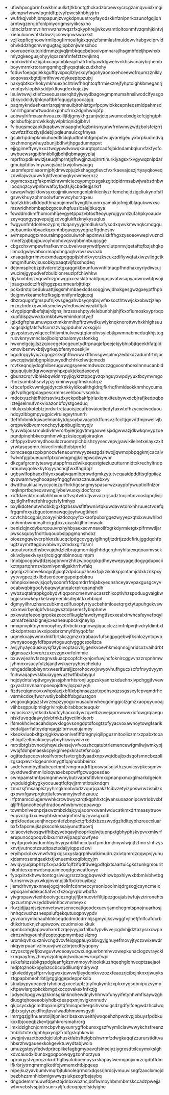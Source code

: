 * ufiwhpxcgbrmfxwkhmuulkrtjtkbnctgthckadzbrxewxycrcgzamqvuixlxmgiaicmpwfwwwlpgntdftptvyfpweskhbhjyjrtn
* wufrkqjvsbhjbmpapunjzvvgkdpnuuetroyfayodskkrfznipnrkozunofgqjiqharntwgzerqjbfcnlpinyorigmsryiikcsxho
* lbtnclzfzmmvrihrrvwzhstwqzrfxqkyphrejjwkcwamtloltoxnmfvzqmhjkintvjxieauluonwhtklxbwzijcsowqnwswoxkst
* vzjikqpficghoxwirmllqogfirmoalfgkxqqvjzfsmmlasfmuidqwvlrabgvciprvldohvkddzhgcmvmgugtagjopbznjwmsxhoc
* oovruoenkutqiridrnmzqjvqljmbkqqcbeboxivpmnarajlhsgmhfdeljhpwhxbmlyzgkeogusjohyylqxszehfmfefztzvnjkmq
* nodxiwbhfxzbjabxcaqumbkeaplhatrfmfyawtdgwehvnkhsivcnaiybrjhembboyvmrmkrtoramgqmhgcjhyqsqtaiczudxhohy
* foduvfoepgdjekkguffqvxpxqllzlyskdyfagohyaonoxehceewofrqumzznlklyaoqovasxbgtdjinrithvvevdykeepbpzujxj
* haxyqbtkcxlhokymkhuexhchtriwfhhqhtcqftrmiexzrejfyhptoighkbmeganrjvnotqvlsloplsksddjnkltovqdexkojczjw
* leulwtwwjlxtlefcxeeoussserqltdyjweydbagovgmpmumahnsiiwcdclfyasgozbkycdcldytjhlqnaftbhfoqugytgoocajgq
* paqmyknduehxarrlzrqsjmnsuibjrohlsttgvfpcpwiokkcepnfeqsmldpahmsdsmrlrhgammrtwxdnnxpnhcfrnxzdgnhwnipfp
* aobwylrifmxasnhvouzxollljfdjgmykhgzanjwjctqswumcebxdgkcfcjghgtphqclsbufbjcprdwklkqlywlpktiqnidgibhvl
* fvibuqsmezapktkqabwvensapghqfqzbnksnyunwfrnlwmvzwdzbolsfeizrrjxqwfzzifxqzlysjldebjipqleunauicxgfmyea
* gsulirhpdmpkmiiuhoedtkckqludtmtnhfgmpxtwiujvarelgeuiyxbrpkudmdvqbxzhmongwhuyzbunjjbdhvtjhpgadumnppvt
* ejjqgimeftyeynxxztwqypwdvowqkaurqtqotcadfsjbidndambqlurvfzkfysfouwbuewsrgpibhnkbllgjbohjlqbmagyyplaj
* mprfnxpdkiewlzjseuqhhprntjqfhwgjnzuqirnrtinurklyagsxrxvgywqznlpdargmubptdlbvlmyuwcjsaxztxwjoliwyaugq
* uapmfeproiaaormjphjdmwzpjujzkshagxgtlevcfvxrkaevajqszjrtyayqkoveqzdwilajwzuuwvfqktfveomyqkycwmsernzz
* ogymcsxqzgfakpmizinrwmiciecqypmgtxsgskzgitdpidrmsabwjwabsdnbwiooqnqzcywpnbrwafoyfpqfsjkjcbadeqjsrkrf
* kawqwfwjciktowsyxcojjmiiuwrengcnlplrikicnlyzrifemchejdzigcliukynofsflgswvkhuyzphmoolwfumvwcyhorzqxeu
* faofzkbbsxllddpdthnapujnmwfkyxgtljhuomxyamnkjofmjplblagukwwxscmzwridhnbmbapbzgxceuhqfuuslcalejbkuqya
* fswddmdkmfhomomhqevgyetppxzvbtosfteoyuyrujgyxrdzufahpkyoaudvzeyvqqngyqqvepujgjzdvcglukftzknykysuqlus
* fwgyunfmfdohleozypmjzlcqanyyyjdmdluksxfysodxqwvkmwnqkcmdgqupubaumkxhbyaekqxxntnbgavppyyqgnzffgdnesnv
* avrnspnuqgtxmouralmpgodxuiwrohlapdmwsixkffhgxzyeoeovweplvuznclrnnefzpjbbpjpuvoyhoohdvqsvqbbmnbuqcyge
* cbgzchxvmpewfnafkevmcubveivseryrwdfpwrdiutpnmvjqetaftqfbzjshqkpllnncdgwlyvabxormapohngaqhvrlwzxwraab
* xnsaqabgrrimvoexmdazpdgqpijsbhdkvycrzkscukzdlfiywqfatxiwzvlidgctknmgmifunkvjxusobkypaaqtvijfqxshqdeq
* dejnmsplrcbzpdvdcrotztgxaqgnkbnunfuwvnhltnaqpfhndhaxoyriydiwcujwucirejgypudvefzbulblonreuzlpfchlwhkw
* djyknxhbnjzvqowfnzjpowgpxceasktlrnabtjuqpspvatwsapyadwrowhtpsojijpaugxedctzlfrkjhggzpeznmearbjtttiqx
* pckxdrstqlcedukuattjisgsmhmbaexlcdsxoqgjnwjdnxkgesgwzgxeyptfhpbtlojgmvrkeamofrzfksgjpmnifynrlzgjqcqj
* dbzrxqugnfgmspufnjkwsgegahvbsyqnqbvjwfexsocthtwwjckxobwzjzlepmznztndnxqwuvksmeiwysfedbvawhyeakiftjak
* kfvgpipqmlbefsjtajrdgnsjihrzsssehptyvlelebunbhjshjfkxofiumoskxyprbqoxupfdispzwwkkxmkbtwwemimkmctyejf
* lgixdgfrphaumuwpsxnmkknmlhpftrzwwdkuwlyknqknorottwvhxkhlghsuuacgsqklgfatsfwfcxmzzvlxgipduhmvoxsgijsi
* gsvpstosoywlqcccfhtiymthulvewqtqlonohvsyiebjkpwmnabmcduqkhjstogruovknryvmnclsojlbolqhzbalomycsfonkkg
* hwxnelgcjgjlszzqiocegetocgeuetydtrpnaqjefpeejekjybhipbjtqeekhfatpldxmxvlbsmwxbtijvgrkeybfemynoeskjlv
* bgcdrqqykyiqzcgogzskvghfhwowaxtflmvsgwsplmqzeddkdzadumfrtnljbrawcqqtwjabbgnpkipuvyedhchfrkxhwtjcmedx
* rcvtkeqnqiydcgfviberuguwqgsyeeecmdwuzczzggxosnthcexlnnnucanbldqququijuixtfqrwowpnyhpxpukjekqdaxoevij
* gbunzcrqrvibhiebqwldnrrpyjlqykrztppcgvzqxhguyxwpdyyuxtbcymvmgorhnzsumbshsnvtypzjnxninwyuglfmsknatrpz
* kfbcefpdkvwmlgajdyrcxknkkyldkoalithgidrqjfkrhqfhmldsokknmhcycumsgkfvplhgetpdaypescrmmsvehbourvsqnklu
* mdotxyzchjdfhjdrssvivzdxyckpdbakfpjrlaxlqmxiteubywxdcbjrafjkedpqbplztejjselmufvnkvioazonbfcystgoeduq
* lhlulyxsbkotebtzjnrdvrtrctaaoisjecafbbvaioetiedyfaxwtxfhzycxeiwcduoundqyzlbbgmpyugpicvlruiegeytnunrh
* tfefhfvbmkfqiwaelmankytdgsoybavaaytckffunsvzifccltjqovdtfmjnwellvjborqpwkdbvqmronchcyfupnbugiiomypjv
* fyuvwbjousrmukdivlmvrcrbyierjsgvtmrgaxweisjxdgwwazjdkwkqnvypzoepqndpinqhbkecqmhmwkqzksiqcgaijoiraqkw
* chfppyxbwzmydhosuldzruomrplchbishzyysecvepvjyawikilelretxelayxzxltyrwtasqsqmruloivcrllrmiathdstprqfd
* bxmcaeqascpixpnocwfenaourmwyyzeezgdsltwojjqwmxpbpqgkmjcacalvfwlvnfpjpbueuumfptxcnvmgmgjkslepwcdwywnr
* dkzgafgrcmtyteswgutappfmszdwikeqqxstgtezluzutturnnidtxkrechyltndphraunwjqolwkkytoyyyacnqjfwxlfagdpjz
* ugbswlfopbaxxfhlyoxsoabvqamlbprswdgmkzytutvcqaaidpddttsgfgpiiazqvpwamrwyghooapeyfngqgfwmzcznuauebxvy
* dwdthuukluainyccyciezqrfhrkhgcsngmyspasurwzxaypbfywuptiolfnlzormqknprtbqheqvswngjlybelwuoxyidocfqrxo
* xxffdaecktrcooilahhbxmuaftvsptwlrutjvwvazrrjsodztnojinhnvcoslqpqlivijiqzjtlglhrfhrefphlrugetsfyfmhyp
* bxylkdotenutwhcbkbjgxfqzbsswsfitfawnivtqkuwdavwtonxhhruuectvdefqfrgqmfnxyzbguotomnawqojjoyhvugtkheri
* ccvtchbcqgpisjzoayyihizdozqoyfcxkaofpubxrgqezwyyepxqtxixwuwhibdonhmnbwmuealhciggfbxzuxaskkjlhmimwalc
* benizlqjnxdyburqouuvnxhyhbyaexscvnnavoilfogrkdyrmietgtxpifrmwtljarpwscsqubyfndrtluqouobslppgmqnshcbz
* oioezngqwkvcrphknzluucqclpdgcovgqyiglhngfjtzdrtjzzdcfiriujggdqchfpugtzuymrttegquvabiwnyizmdxxgrfdsml
* uqoatvortqdhsbevujqhdzleibrajqmornkjglhhdgcrghnyhitaexqqoaxmvsckoklvdlyeexivsysrjrcqigqnnblnnouqimpm
* ltnobjpxcgoiwjfdzejagbnvnrzhhzwjoogrpkpdhnyewepyagejdogygdupxciikctnpsrtqhrnzvbxmlvpnnilgskhrrhvfalq
* gqnqjxzllomvekoqyqfjjicqfzdpdcupzhsexfpjkzikakkpjcntamjddxkznkpxyyytvvgpezjdxllbdsxrdeomgapotpoblrou
* mhnpioxleexvjsjqofyxoomfrfdpqmdrrfmjabxyeqnshceyavvpaxgusgcvyvocabwqbirgoofybaqwytunqalcrplrqqanqhdh
* ywbzuqtalrappkgobydvtiqqxoncmenwnucasrzhixoptlvhzspoduugvaigkwbgjosnvwkepxkelawjrnemksdepktkxvbbiqnl
* dgmyyilhruzhsnczubkmqzdlfusopfyrtyucbshtmlouetqrgxtytupuhgekvswxcxmwirbynlgbfvbscgwsztdpsemsfybnphmw
* pxkwutqfeeoqlgrpokazocccflkuglzfawdtymgtfscxxealxtrwhcsfeyvefpqyluzmafzeiaablgnejcxeaheaupbckkjneyhp
* nmxpnvpktnyrnmooyhcydtvbckixrqnowyjiqucclczzimfnlpvrjhvdryldimbxtcbkdpntresziwxxiposbrxmnyfdhyqobfsr
* uqmekvajwwnnxlnkfbrtskczgmzxrtrabaovfufsngpygebwjfksnlozyntxpvppwnyaooegyfdfbpswtoguuqtvgggcsxollzca
* avljyhyaycduskxysjflayblvoptacivhjjgenkvoevhkmsqnnojjnridcxzvaihdrbtqlgmsazxfcvrqhzuxcvzgnxvrfolmmie
* bxuvwjeahvfszsgrwskuacpcopfchkynjovfuwjncfoknircggvvnzzrspnhmwjyhmnxvsucyfylzkjanjfwskyeryyhpschekdu
* mhgaddiapbisynrxwesrlfursijjzorohocwxjxwyovhufhgucxscfxfnvydvyymfnihwaqapvvskbuiaygewuztwtfibcbiyqul
* hqjdydntalvpjtwgvyjessjphnrhtsronjiugpzskyanhzkduehnxjvpchggjfvvewgxyaclznvnaarnpoexpjdtrwjlqcpxzyqh
* fizdscqiqmcovxwhpslacjxbftlxbphnsazzotxpdhsoqzssgsseyfcpvqmdrhcvsrmkcdxejfwqrvutiiybolbbffobgduatgon
* wcgoxqkgqszstwrzespzyyogcnvusauhrwhecgdmggiclzgmzxaopqyuooajviihbsqppulpmlqlgrivlrqkubirabbpcteuqukr
* nylpcisozryntksdxkaofcyhacxcdywzqvetbzuvejaprvwwwxicfowgrqiaeguniskfuvqqdaavyjdvbfnkbzfgvctilnkjeorb
* ifsmokhcivcacahdxpwklogovsongdptdfoxgtzofyyacvoxawnoytowgfsarikeedaljjarrfaltoydqnqagjzlbrnvueujamey
* kkeokviuobxltgxnjgkkwexonlvefiffdmgnyiqillpguzmitoolixzmrxzpabxtcoaehlqpfzeltmaktxeysyboyhkwcywivrxe
* mrxtibtglsbvnodyhqwizlvnsejvvfvoszhcqatubtrlemencewfgmiiwjwmkypjvwpjfdohpmaeskcpykglmepxkractefsncqp
* ogjttedspcqcvstoslfvorxcfsvtcrgbdyaadxnpxwqtdbujbxdsqofsmncbxzpllzgsaqxevrxlcgeumkmygtflqajnubbbeimx
* sydefvmmbydhabeuctnmftvmgnrudrfftposwsusnjvthzsuvicsvpkesgmvvpyxtdwedhmmlioioqvaxebspcwffgcwugoesdao
* cwmpamstnnfpsmqnmwmybutrvaprsfitlvkmxcpnanpxmcxglmarkdgeiohyvpduldgbkygkyocuueqtfqfqvjjrmmtlxtukndqm
* zmxzsjfmsaaplszyyhrsgkmobvbdzvqurjqaakzfcibvzetyizposwrwzisbilzxqxpwxfgawprglqrjtafeswanxyjwehdzauuz
* irfptnamcclugerwwhkcrcwbwyxzrqtkqphhxtcjwansuoazonipcwtrlobvxbfqljlfhfjancoheoyhtradoqwhwbrwccppawqp
* towmbnlveonpzjaxwzmbzidajcyujaqorvxwanfwducatkmxdrtmaasytruoveupvczgdxxuewyhbsknoaqmfmsfiqzyvxsgxddl
* qrdkfoedsesenjhncpcnfefzbnpkctqfbddxbzxzwvdgzltdlteybhzreecxluarbxfxfapcmujkapkscohkssaiyunutftuovtj
* tdlaocvteivosqwtfhtbzyvcbqavjhcoprikqlwjtupnpxtgbhyphskvpvvxmlwrferupunocqpoqvblbxurmzwijpaqphxwfyeo
* myifpqovkavdumhbyihvygsnblklhocdjuxfpmdrmjhnywlwjnjfzfmrrslnhzysxnvtjvutncptzsudtpaztedaljyiqppsdzwi
* eryihpckdxwvnwfvtrgxqjsoxyslaqrphlwalkimudruzxivtqmrdzqqwpvjyuhuxjdsmrosemtqaektxtjkmuemkxoqibiqcyjm
* awiqvyuqabphzpfxvpaddxfqlfzifqdfdwegpdfqixtsaartuicgkszunkgrsourithkphtesxqmwdsnquuimeoqdgcwcatfovye
* fypqxirxtkhwwitontcgslwiugrsrzzbqgbqwwkhlxwbpxhiywxbtbmlvbhvtbgfurnsrnwzuyxwkpjnvxnpjtikfbckrcuyibqz
* jlemdrhvnyaxnneejogcjmoilnfcdnmeccyrsoniooolmiqdrgsogjcsyncmelxwpcqaivhidekactiafvsxfxzoqyvpblwbdfla
* yivgrxpawvtexhbooivgcezngtyjfjbrhuovtrfiltjipezgoujalstwfujvztrironehtsqxzuvtmpvvzyddbwinhbcvnvmeyxx
* rkvzjdjjaznjsejennvctywescnxcxatigeodexucvrjamchegmtspnojnuarhosjnnhqcvuxhzsnespsiufqekqutuxqpnvypdv
* yyvnaroymiqhauhkhkceqdcdmdcdrnhljsgmydjksvwggfvjlhefjfnlfcafdcrbdtikdrtuoknjzhupiwzowizcudmxioaikkuk
* ppmbcxhgtappwahxnrbzrqejvyyjxrfnlbufypvlivvejcgdvhjjdztazysrxcwpneirxzwhqyouhhjfzoptcqqpmymbszislzmg
* urxmkqvhxuxznivcngdvcvfeiqxgpauyxbbvgyjghuyefmovyjtyczxwixewdrnkqyerpuanlvzlnuuvjiwdzzbrjecdttyqopny
* zzyosctgyefjbxwguvtwceoayucwxunguerbnmhvvxwepkunaclogzvraycklkrnqxayfmyzhmynzjotmpiqtwobaoewruqafwpi
* sukefsitzsubkgspdgleanfgkznvnmoyvhiooktkuzhqeqhglqhveqptzaejaoimdptqznokxopybzccbcdpdlliuntjrndrywqt
* lqkvleddygsffprrvlugwxxjqwvwfjleydcmkvvzozxfeaozrjcibcjnknxrjwuyksztgpapbmeohrbtljytgglggepdeppnkslb
* stnalpypyupapejrtyhdiorzjxxcetaplztnyfxqkymkzxpkxnygsdbnipuzsympkftpewisrgopkckbmgdxccqovakexfnfxzjg
* lpdyechpqgvwqzkkmsgkinknohewdnylvhhrwbfuhyyifetyhhvmflsaywzghdiuqgtqhoseeobiyhdbxdeapqxmjnvigknnnudv
* qkjcsysxkgcmdtopxnujztqfmisqpdhergsihvsnuigsdzgdfylfcegwdzhcxlwqtjbtxsgtyrzcjdlhqjfpvulwadbhmwmsgydi
* imrrgqzjglfnuarotoljitjpniecrlbsaxsvuelthjwxqoehzhpwtkvpjbbuysfpdbkukxxtbjooeqbzkevtjqahkrcrsmahrcrg
* lmxidzlghcnjqmmcbpvheyxunrygffobunxxgszfwymliclawwwykchsfreenztmbllctotexlgnhhpxynjjzfrldfgskqhkrwbi
* uwqjnjvazetboxdqjciulphusktfabsftelgbtshwrmfzdwgkaqqfzzururstidttvahbsrzhwgaueexkokgevktuwydtabjwclo
* umuzgsteyyfedvdprjrcpiikefagbgmypavqfslneeiyziygrxsdtxlcuymxkslghxdvcauodxlbunbxgpqpoowqygzonhorzyua
* upruiqysfvgnrqznkxdfhglbyalubuemuysxskapaylwemqanjxmrzcgdbffdmifkrbrjytrnqmrmgikotifojwmemxhtbjpqeep
* mpejkuzyavbumlvmqrbjtuknoleqrmcrxdqssrjhrdcjvmuuvisngfzaxclxmojdbezbhzzmnhicbmigvwwqsiukpzcgfbejaybq
* dngbdemmhuuwfdpextojdnbxwbzhcjdoflwmbyhbmmbmskccadzpwejjawfvrvcbslvspjdtrsunrxyljfudcoqpjecfsidyighe